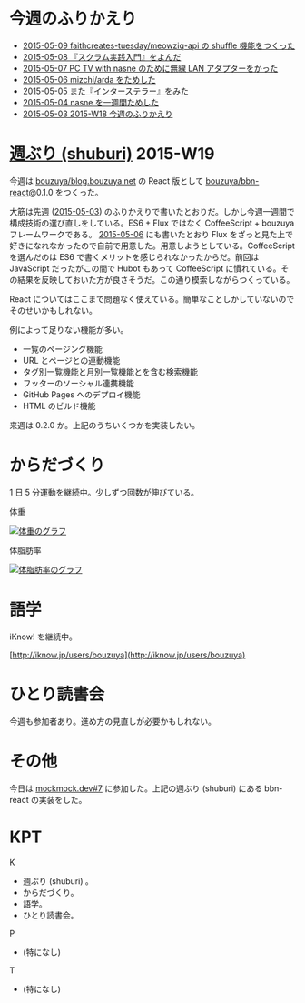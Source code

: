# 今週のふりかえり

- [2015-05-09 faithcreates-tuesday/meowziq-api の shuffle 機能をつくった][2015-05-09]
- [2015-05-08 『スクラム実践入門』をよんだ][2015-05-08]
- [2015-05-07 PC TV with nasne のために無線 LAN アダプターをかった][2015-05-07]
- [2015-05-06 mizchi/arda をためした][2015-05-06]
- [2015-05-05 また『インターステラー』をみた][2015-05-05]
- [2015-05-04 nasne を一週間ためした][2015-05-04]
- [2015-05-03 2015-W18 今週のふりかえり][2015-05-03]

# [週ぶり (shuburi)][shuburi] 2015-W19

今週は [bouzuya/blog.bouzuya.net][] の React 版として [bouzuya/bbn-react][]@0.1.0 をつくった。

大筋は先週 ([2015-05-03][]) のふりかえりで書いたとおりだ。しかし今週一週間で構成技術の選び直しをしている。ES6 + Flux ではなく CoffeeScript + bouzuya フレームワークである。 [2015-05-06][] にも書いたとおり Flux をざっと見た上で好きになれなかったので自前で用意した。用意しようとしている。CoffeeScript を選んだのは ES6 で書くメリットを感じられなかったからだ。前回は JavaScript だったがこの間で Hubot もあって CoffeeScript に慣れている。その結果を反映しておいた方が良さそうだ。この通り模索しながらつくっている。

React についてはここまで問題なく使えている。簡単なことしかしていないのでそのせいかもしれない。

例によって足りない機能が多い。

- 一覧のページング機能
- URL とページとの連動機能
- タグ別一覧機能と月別一覧機能とを含む検索機能
- フッターのソーシャル連携機能
- GitHub Pages へのデプロイ機能
- HTML のビルド機能

来週は 0.2.0 か。上記のうちいくつかを実装したい。

# からだづくり

1 日 5 分運動を継続中。少しずつ回数が伸びている。

体重

[![体重のグラフ][graph-weight-img]][graph-weight-url]

体脂肪率

[![体脂肪率のグラフ][graph-percent-img]][graph-percent-url]

# 語学

iKnow! を継続中。

[http://iknow.jp/users/bouzuya](http://iknow.jp/users/bouzuya)

# ひとり読書会

今週も参加者あり。進め方の見直しが必要かもしれない。

# その他

今日は [mockmock.dev#7](http://mockmock.connpass.com/event/14803/) に参加した。上記の週ぶり (shuburi) にある bbn-react の実装をした。

# KPT

K

- 週ぶり (shuburi) 。
- からだづくり。
- 語学。
- ひとり読書会。

P

- (特になし)

T

- (特になし)

[graph-percent-img]: http://graph.hatena.ne.jp/bouzuya/graph?graphname=percent&startdate=2015-01-01&enddate=2015-05-10
[graph-percent-url]: http://graph.hatena.ne.jp/bouzuya/percent/?startdate=2015-01-01&enddate=2015-05-10
[graph-weight-img]: http://graph.hatena.ne.jp/bouzuya/graph?graphname=weight&startdate=2015-01-01&enddate=2015-05-10
[graph-weight-url]: http://graph.hatena.ne.jp/bouzuya/weight/?startdate=2015-01-01&enddate=2015-05-10
[shuburi]: http://shuburi.org
[2015-05-09]: http://blog.bouzuya.net/2015/05/09/
[2015-05-08]: http://blog.bouzuya.net/2015/05/08/
[2015-05-07]: http://blog.bouzuya.net/2015/05/07/
[2015-05-06]: http://blog.bouzuya.net/2015/05/06/
[2015-05-05]: http://blog.bouzuya.net/2015/05/05/
[2015-05-04]: http://blog.bouzuya.net/2015/05/04/
[2015-05-03]: http://blog.bouzuya.net/2015/05/03/
[bouzuya/bbn-react]: https://github.com/bouzuya/bbn-react
[bouzuya/blog.bouzuya.net]: https://github.com/bouzuya/blog.bouzuya.net
